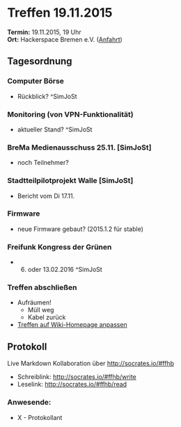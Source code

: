 # Treffen 19.11.2015
**Termin:** 19.11.2015, 19 Uhr  
**Ort:** Hackerspace Bremen e.V. ([Anfahrt](https://www.hackerspace-bremen.de/anfahrt/))

## Tagesordnung

### Computer Börse
* Rückblick? ^SimJoSt

### Monitoring (von VPN-Funktionalität)
* aktueller Stand? ^SimJoSt

### BreMa Medienausschuss 25.11. [SimJoSt]
* noch Teilnehmer?

### Stadtteilpilotprojekt Walle [SimJoSt]
* Bericht vom Di 17.11.

### Firmware
* neue Firmware gebaut? (2015.1.2 für stable)

### Freifunk Kongress der Grünen
* 06. oder 13.02.2016 ^SimJoSt


### Treffen abschließen
* Aufräumen!
  * Müll weg
  * Kabel zurück
* [Treffen auf Wiki-Homepage anpassen](Home)


## Protokoll
Live Markdown Kollaboration über http://socrates.io/#ffhb
* Schreiblink: http://socrates.io/#ffhb/write
* Leselink: http://socrates.io/#ffhb/read

### Anwesende:
* X - Protokollant